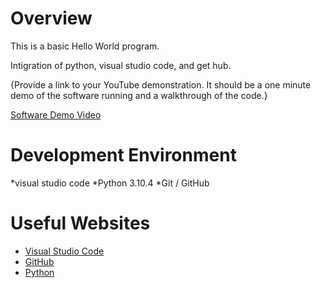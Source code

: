 # Overview

This is a basic Hello World program.

Intigration of python, visual studio code, and get hub.

{Provide a link to your YouTube demonstration.  It should be a one minute demo of the software running and a walkthrough of the code.}

[Software Demo Video](http://youtube.link.goes.here)

# Development Environment

*visual studio code
*Python 3.10.4 
*Git / GitHub

# Useful Websites

* [Visual Studio Code](https://code.visualstudio.com/)
* [GitHub](https://github.com/)
* [Python](https://www.python.org/)

